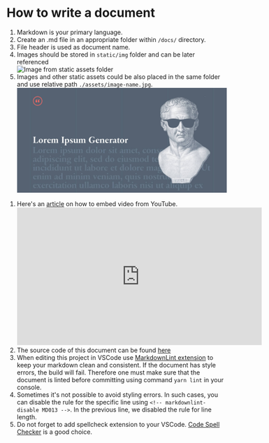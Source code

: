 # How to write a document

1. Markdown is your primary language.
1. Create an .md file in an appropriate folder within ``/docs/`` directory.
1. File header is used as document name.
1. Images should be stored in ``static/img`` folder and can be later referenced <br/> ![Image from static assets folder](/img/docusaurus.png)
1. Images and other static assets could be also placed in the same folder and use relative path ``./assets/image-name.jpg``.
![Image from static assets folder](./assets/lorem-ipsum-generator-custom-placeholder-text.jpg)
<!-- markdownlint-disable MD013 -->
1. Here's an [article](https://golightlyplus.com/blog/embed-youtube-docusaurus/) on how to embed video from YouTube. <br/> <iframe width="560" height="315" src="https://www.youtube.com/embed/T5fWox2DBwQ" title="YouTube video player" frameborder="0" allow="accelerometer; autoplay; clipboard-write; encrypted-media; gyroscope; picture-in-picture" allowfullscreen></iframe>
1. The source code of this document can be found [here](https://github.com/Invarion/invarion-docs/blob/master/docs/how-to-write-the-documenation.md)
1. When editing this project in VSCode use [MarkdownLint extension](https://marketplace.visualstudio.com/items?itemName=DavidAnson.vscode-markdownlint) to keep your markdown clean and consistent.
If the document has style errors, the build will fail. Therefore one must make sure that the document is linted before committing using command ``yarn lint`` in your console.
1. Sometimes it's not possible to avoid styling errors. In such cases, you can disable the rule for the specific line using ``<!-- markdownlint-disable MD013 -->``. In the previous line, we disabled the rule for line length.
1. Do not forget to add spellcheck extension to your VSCode. [Code Spell Checker](https://marketplace.visualstudio.com/items?itemName=streetsidesoftware.code-spell-checker) is a good choice.
